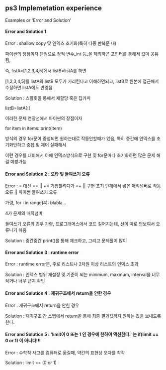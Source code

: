 ## ps3 Implemetation experience
Examples or 'Error and Solution'

#### Error and Solution 1
Error : shallow copy 및 인덱스 초기화(특히 다중 반복문 내)

파이썬의 장점이자 단점으로 정적 변수_int 등_을 제외하곤 포인터를 통해서 값이 공유됨,

즉, listA=[1,2,3,4,5]에서 listB=listA를 하면

[1,2,3,4,5]를 listA와 listB 모두가 가리킨다고 이해하면되고, listB로 원본에 접근해서 수정하면 listA에도 반영됨


Solution : 스플릿을 통해서 재할당 혹은 딥카피

listB=listA[:]

이러한 문제 연장선에서 파이썬의 장점이자

for item in items:
	print(item)
	
방식의 경우 for문이 중첩되면 원하는대로 작동안할때가 있음, 특히 중간에 인덱스를 초기화안하고 중첩 및 제어 실패해서

이런 경우를 대비해서 아에 인덱스방식으로 구현 및 for문마다 초기화하면 많은 문제 해결 예방가능


#### Error and Solution 2 : 오타 및 들여쓰기 오류
Error : = 대신 == || += 기입할려다가 =+ || 구현 초기 단계에서 넣은 매직넘버로 작동오류 || 파이썬 들여쓰기 오류

가령, for i in range(4): blabla...

4가 문제의 매직넘버

들여쓰기 오류의 경우 가령, 프로그래머스에서 코드 길어지는데, 선이 따로 안보여서 오류나기 쉬움


Solution : 중간중간 print()를 통해 체크하고, 그리고 문제풀이 많이


#### Error and Solution 3 : runtime error
Error : runtime error문, 주로 리스트나 2차원 이상 리스트의 인덱스 초과

Solution : 인덱스 범위 재설정 및 기준이 되는 minimum, maxmum, interval을 너무 작거나 너무 큰지 확인


#### Error and Solution 4 : 재귀구조에서 return을 안한 경우
Error : 재귀구조에서 return을 안한 경우

Solution : 재귀구조 간 스텝에서 return을 통해 최종 결과값까지 원하는 값을 보내도록 한다.

#### Error and Solution 5 : 'limit이 0 또는 1 인 경우에 한하여 액션한다.' 는 if(limit == 0 or 1) 이 아니다!!!
Error : 수학적 사고를 컴퓨터로 옮길때, 약간의 표현상 오차를 착각

Solution : limit == (0 or 1)
